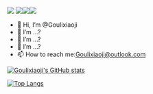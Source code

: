 ![](https://komarev.com/ghpvc/?username=Goulixiaoji&color=green) [![][bilibili-ima]][bilibili][![][mcmod-ima]][mcmod][![][cf-ima]][cf]
- 👋 Hi, I’m @Goulixiaoji     
- 👀 I’m ...?
- 🌱 I’m ...?
- 💞️ I’m ...?
- 📫 How to reach me:Goulixiaoji@outlook.com

<!---
Goulixiaoji/Goulixiaoji is a ✨ special ✨ repository because its `README.md` (this file) appears on your GitHub profile.
You can click the Preview link to take a look at your changes.
--->

[![Goulixiaoji's GitHub stats](https://github-readme-stats.vercel.app/api?username=Goulixiaoji&show_icons=true&theme=merko)](https://github.com/anuraghazra/github-readme-stats)

[![Top Langs](https://github-readme-stats.vercel.app/api/top-langs/?username=Goulixiaoji&langs_count=10&layout=compact&theme=merko)](https://github.com/anuraghazra/github-readme-stats)




[mcmod]:https://www.mcmod.cn/author/25105.html
[mcmod-ima]:https://img.shields.io/badge/MCMOD-%E5%A4%9F%E7%AB%8B%E5%B0%8F%E6%BF%80-green
[cf]:https://www.curseforge.com/members/goulixiaoji/projects
[cf-ima]:https://img.shields.io/badge/CurseForge-Goulixiaoji-orange
[bilibili]:https://space.bilibili.com/354315846
[bilibili-ima]:https://img.shields.io/badge/dynamic/json?color=blue&logo=bilibili&label=%E5%A4%9F%E7%AB%8B%E5%B0%8F%E6%BF%80&query=data.follower&url=https%3A%2F%2Fapi.bilibili.com%2Fx%2Frelation%2Fstat%3Fvmid%3D354315846%26jsonp%3Djsonp
